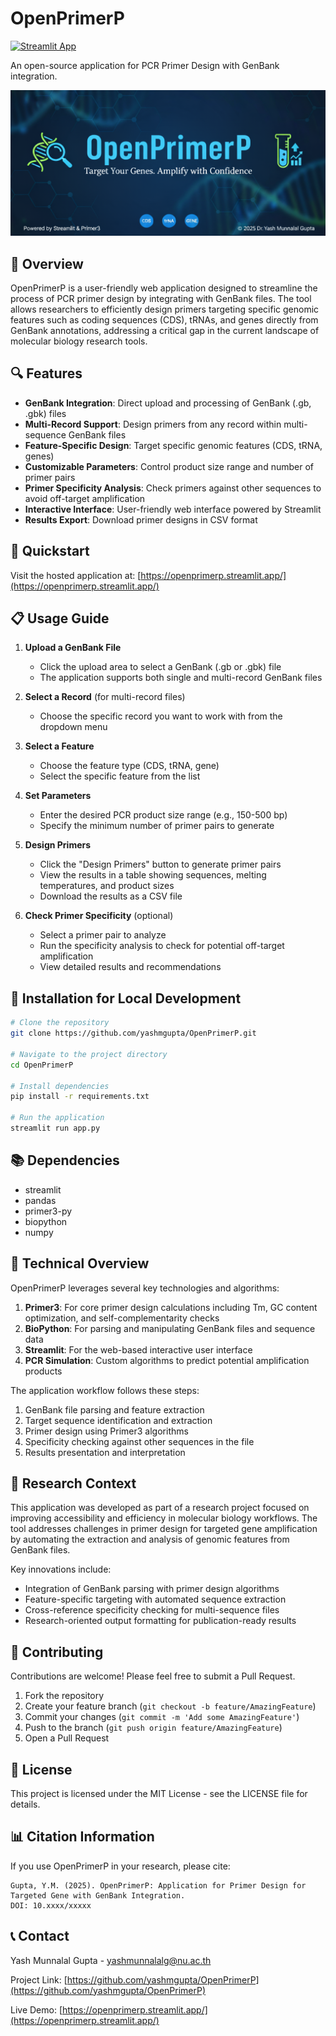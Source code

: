 # OpenPrimerP

[![Streamlit App](https://static.streamlit.io/badges/streamlit_badge_black_white.svg)](https://openprimerp.streamlit.app/)

An open-source application for PCR Primer Design with GenBank integration.

![OpenPrimerP Banner](https://github.com/yashmgupta/OpenPrimerP/raw/main/assets/banner.png)

## 🧬 Overview

OpenPrimerP is a user-friendly web application designed to streamline the process of PCR primer design by integrating with GenBank files. The tool allows researchers to efficiently design primers targeting specific genomic features such as coding sequences (CDS), tRNAs, and genes directly from GenBank annotations, addressing a critical gap in the current landscape of molecular biology research tools.

## 🔍 Features

- **GenBank Integration**: Direct upload and processing of GenBank (.gb, .gbk) files
- **Multi-Record Support**: Design primers from any record within multi-sequence GenBank files
- **Feature-Specific Design**: Target specific genomic features (CDS, tRNA, genes)
- **Customizable Parameters**: Control product size range and number of primer pairs
- **Primer Specificity Analysis**: Check primers against other sequences to avoid off-target amplification
- **Interactive Interface**: User-friendly web interface powered by Streamlit
- **Results Export**: Download primer designs in CSV format

## 🚀 Quickstart

Visit the hosted application at: [https://openprimerp.streamlit.app/](https://openprimerp.streamlit.app/)

## 📋 Usage Guide

1. **Upload a GenBank File**
   - Click the upload area to select a GenBank (.gb or .gbk) file
   - The application supports both single and multi-record GenBank files

2. **Select a Record** (for multi-record files)
   - Choose the specific record you want to work with from the dropdown menu

3. **Select a Feature**
   - Choose the feature type (CDS, tRNA, gene)
   - Select the specific feature from the list

4. **Set Parameters**
   - Enter the desired PCR product size range (e.g., 150-500 bp)
   - Specify the minimum number of primer pairs to generate

5. **Design Primers**
   - Click the "Design Primers" button to generate primer pairs
   - View the results in a table showing sequences, melting temperatures, and product sizes
   - Download the results as a CSV file

6. **Check Primer Specificity** (optional)
   - Select a primer pair to analyze
   - Run the specificity analysis to check for potential off-target amplification
   - View detailed results and recommendations

## 🔧 Installation for Local Development

```bash
# Clone the repository
git clone https://github.com/yashmgupta/OpenPrimerP.git

# Navigate to the project directory
cd OpenPrimerP

# Install dependencies
pip install -r requirements.txt

# Run the application
streamlit run app.py
```

## 📚 Dependencies

- streamlit
- pandas
- primer3-py
- biopython
- numpy

## 🧪 Technical Overview

OpenPrimerP leverages several key technologies and algorithms:

1. **Primer3**: For core primer design calculations including Tm, GC content optimization, and self-complementarity checks
2. **BioPython**: For parsing and manipulating GenBank files and sequence data
3. **Streamlit**: For the web-based interactive user interface
4. **PCR Simulation**: Custom algorithms to predict potential amplification products

The application workflow follows these steps:
1. GenBank file parsing and feature extraction
2. Target sequence identification and extraction
3. Primer design using Primer3 algorithms
4. Specificity checking against other sequences in the file
5. Results presentation and interpretation

## 📝 Research Context

This application was developed as part of a research project focused on improving accessibility and efficiency in molecular biology workflows. The tool addresses challenges in primer design for targeted gene amplification by automating the extraction and analysis of genomic features from GenBank files.

Key innovations include:
- Integration of GenBank parsing with primer design algorithms
- Feature-specific targeting with automated sequence extraction
- Cross-reference specificity checking for multi-sequence files
- Research-oriented output formatting for publication-ready results

## 🤝 Contributing

Contributions are welcome! Please feel free to submit a Pull Request.

1. Fork the repository
2. Create your feature branch (`git checkout -b feature/AmazingFeature`)
3. Commit your changes (`git commit -m 'Add some AmazingFeature'`)
4. Push to the branch (`git push origin feature/AmazingFeature`)
5. Open a Pull Request

## 📄 License

This project is licensed under the MIT License - see the LICENSE file for details.

## 📊 Citation Information

If you use OpenPrimerP in your research, please cite:

```
Gupta, Y.M. (2025). OpenPrimerP: Application for Primer Design for Targeted Gene with GenBank Integration. 
DOI: 10.xxxx/xxxxx
```

## 📞 Contact

Yash Munnalal Gupta - [yashmunnalalg@nu.ac.th](mailto:yashmunnalalg@nu.ac.th)

Project Link: [https://github.com/yashmgupta/OpenPrimerP](https://github.com/yashmgupta/OpenPrimerP)

Live Demo: [https://openprimerp.streamlit.app/](https://openprimerp.streamlit.app/)
